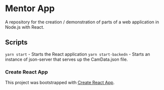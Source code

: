 # Mentor App

A repository for the creation / demonstration of parts of a web application in Node.js with React.

## Scripts

`yarn start` - Starts the React application
`yarn start-backedn` - Starts an instance of json-server that serves up the CamData.json file.

### Create React App

This project was bootstrapped with [Create React App](https://github.com/facebook/create-react-app).

